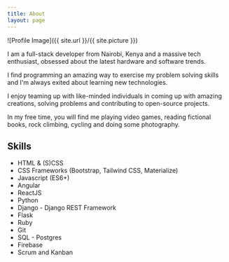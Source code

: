 ```yaml
---
title: About
layout: page
---
```

![Profile Image]({{ site.url }}/{{ site.picture }})

<p>I am a full-stack developer from Nairobi, Kenya and a massive tech enthusiast, obsessed about the latest hardware and software trends.</p>

<p>I find programming an amazing way to exercise my problem solving skills and I'm always exited about learning new technologies.</p>

<p>I enjoy teaming up with like-minded individuals in coming up with amazing creations, solving problems and contributing to open-source projects.</p>

<p>In my free time, you will find me playing video games, reading fictional books, rock climbing, cycling and doing some photography.</p>

<h2>Skills</h2>

<ul class="skill-list">
	<li>HTML & (S)CSS</li>
	<li>CSS Frameworks (Bootstrap, Tailwind CSS, Materialize)</li>
	<li>Javascript (ES6+)</li>
	<li>Angular</li>
	<li>ReactJS</li>
	<li>Python</li>
	<li>Django - Django REST Framework</li>
	<li>Flask</li>
	<li>Ruby</li>
	<li>Git</li>
	<li>SQL - Postgres</li>
	<li>Firebase</li>
	<li>Scrum and Kanban</li>
</ul>
